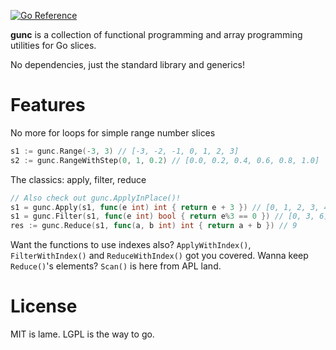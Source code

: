 [![Go Reference](https://pkg.go.dev/badge/github.com/greenthepear/gunc.svg)](https://pkg.go.dev/github.com/greenthepear/gunc)

**gunc** is a collection of functional programming and array programming utilities for Go slices.

No dependencies, just the standard library and generics!

# Features

No more for loops for simple range number slices
```go
s1 := gunc.Range(-3, 3) // [-3, -2, -1, 0, 1, 2, 3]
s2 := gunc.RangeWithStep(0, 1, 0.2) // [0.0, 0.2, 0.4, 0.6, 0.8, 1.0]
```
The classics: apply, filter, reduce

```go
// Also check out gunc.ApplyInPlace()!
s1 = gunc.Apply(s1, func(e int) int { return e + 3 }) // [0, 1, 2, 3, 4, 5, 6]
s1 = gunc.Filter(s1, func(e int) bool { return e%3 == 0 }) // [0, 3, 6]
res := gunc.Reduce(s1, func(a, b int) int { return a + b }) // 9
```

Want the functions to use indexes also? `ApplyWithIndex()`, `FilterWithIndex()` and `ReduceWithIndex()` got you covered. Wanna keep `Reduce()`'s elements? `Scan()` is here from APL land.

# License
MIT is lame. LGPL is the way to go.
